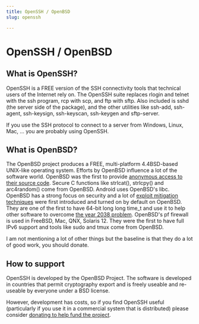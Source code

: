 ```yaml
---
title: OpenSSH / OpenBSD
slug: openssh

---
```


# OpenSSH / OpenBSD

## What is OpenSSH?

OpenSSH is a FREE version of the SSH connectivity tools that technical users of the Internet rely on. The OpenSSH suite replaces rlogin and telnet with the ssh program, rcp with scp, and ftp with sftp. Also included is sshd (the server side of the package), and the other utilities like ssh-add, ssh-agent, ssh-keysign, ssh-keyscan, ssh-keygen and sftp-server.

If you use the SSH protocol to connect to a server from Windows, Linux, Mac, ... you are probably using OpenSSH.

## What is OpenBSD?

The OpenBSD project produces a FREE, multi-platform 4.4BSD-based UNIX-like operating system. Efforts by OpenBSD influence a lot of the software world. OpenBSD was the first to provide [anonymous access to their source code](http://www.openbsd.org/papers/anoncvs-paper.pdf). Secure C functions like strlcat(), strlcpy() and arc4random() come from OpenBSD. Android uses OpenBSD's libc. OpenBSD has a strong focus on security and a lot of [exploit mitigation techniques](http://www.openbsd.org/papers/ru13-deraadt/) were first introduced and turned on by default on OpenBSD. They are one of the first to have 64-bit long long time_t and use it to help other software to overcome [the year 2038 problem](http://en.wikipedia.org/wiki/Year_2038_problem). OpenBSD's pf firewall is used in FreeBSD, Mac, QNX, Solaris 12. They were the first to have full IPv6 support and tools like sudo and tmux come from OpenBSD.

I am not mentioning a lot of other things but the baseline is that they do a lot of good work, you should donate.

## How to support

OpenSSH is developed by the OpenBSD Project. The software is developed in countries that permit cryptography export and is freely useable and re-useable by everyone under a BSD license.

However, development has costs, so if you find OpenSSH useful (particularly if you use it in a commercial system that is distributed) please consider [donating to help fund the project](http://www.openbsd.org/donations.html). 

